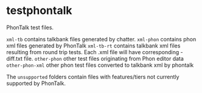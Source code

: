 # testphontalk

PhonTalk test files.

```xml-tb``` contains talkbank files generated by chatter.
```xml-phon``` contains phon xml files generated by PhonTalk
```xml-tb-rt``` contains talkbank xml files resulting from round trip tests.  Each .xml file will have corresponding -diff.txt file. 
```other-phon``` other test files originating from Phon editor data
```other-phon-xml``` other phon test files converted to talkbank xml by phontalk

The ```unsupported``` folders contain files with features/tiers not currently supported by PhonTalk.
